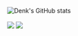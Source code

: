 ![Denk's GitHub stats](https://github-readme-stats.vercel.app/api/?username=thedenk&show_icons=true&title_color=fff&icon_color=79ff97&text_color=9f9f9f&bg_color=151515)  
<br />
<a href="https://www.linkedin.com/in/thedenk"><img src="https://img.shields.io/badge/LinkedIn-0077B5?style=for-the-badge&logo=linkedin&logoColor=white"></a>
<a href="https://huggingface.co/TheDenk"><img src="https://img.shields.io/badge/-HuggingFace-FDEE21?style=for-the-badge&logo=HuggingFace&logoColor=black"></a>

<!--
**TheDenk/TheDenk** is a ✨ _special_ ✨ repository because its `README.md` (this file) appears on your GitHub profile.

Here are some ideas to get you started:

- 🔭 I’m currently working on ...
- 🌱 I’m currently learning ...
- 👯 I’m looking to collaborate on ...
- 🤔 I’m looking for help with ...
- 💬 Ask me about ...
- 📫 How to reach me: ...
- 😄 Pronouns: ...
- ⚡ Fun fact: ...
-->
